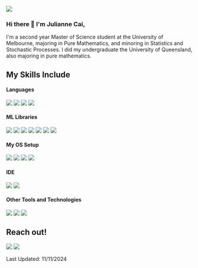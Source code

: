 ![](https://komarev.com/ghpvc/?username=JulianneCai)

### Hi there 👋 I'm Julianne Cai,

I'm a second year Master of Science student at the University of Melbourne, majoring in Pure Mathematics, and minoring in Statistics and Stochastic Processes. I did my undergraduate the University of Queensland, also majoring in pure mathematics.

## My Skills Include

<h4> Languages </h4>
<span> 
  <img src="https://img.shields.io/badge/Python-14354C?style=for-the-badge&logo=python&logoColor=white">
  <img src="https://img.shields.io/badge/Java-ED8B00?style=for-the-badge&logo=openjdk&logoColor=white">
  <img src="https://img.shields.io/badge/C-00599C?style=for-the-badge&logo=c&logoColor=white">
  <img src="https://img.shields.io/badge/R-276DC3?style=for-the-badge&logo=r&logoColor=white">
</span>

<h4> ML Libraries </h4>
<span>
  <img src="https://img.shields.io/badge/Matplotlib-%23ffffff.svg?style=for-the-badge&logo=Matplotlib&logoColor=black">
  <img src="https://img.shields.io/badge/pandas-%23150458.svg?style=for-the-badge&logo=pandas&logoColor=white">
  <img src="https://img.shields.io/badge/numpy-%23013243.svg?style=for-the-badge&logo=numpy&logoColor=white">
  <img src="https://img.shields.io/badge/scikit--learn-%23F7931E.svg?style=for-the-badge&logo=scikit-learn&logoColor=white">
  <img src="https://img.shields.io/badge/scikit--optimize-000000?style=for-the-badge&logoColor=white">
  <img src="https://img.shields.io/badge/Plotly-%233F4F75.svg?style=for-the-badge&logo=plotly&logoColor=white">
  <img src="https://img.shields.io/badge/xgboost-%8A2BE2?style=for-the-badge&logoColor=black">
</span>

<h4> My OS Setup </h4>
<span>
  <img src="https://img.shields.io/badge/Linux-FCC624?style=for-the-badge&logo=linux&logoColor=black">
  <img src="https://img.shields.io/badge/Gentoo-54487A?style=for-the-badge&logo=gentoo&logoColor=fff">
  <img src="https://img.shields.io/badge/dwm-1177AA?style=for-the-badge&logo=suckless">
  <img src="https://img.shields.io/badge/X11-F28834?style=for-the-badge&logo=x.org&logoColor=ffffff">
</span>

<h4> IDE </h4>
<span>
<img src="https://img.shields.io/badge/PyCharm-000000?style=for-the-badge&logo=PyCharm&logoColor=white">
<img src="https://custom-icon-badges.demolab.com/badge/Visual%20Studio%20Code-0078d7.svg?style=for-the-badge&logo=vsc&logoColor=white">
<!-- <img src="https://img.shields.io/badge/Visual_Studio_Code-0078D4?style=for-the-badge&logo=visual%20studio%20code&logoColor=white"> -->


<h4> Other Tools and Technologies </h4>
<span>
  <img src="https://img.shields.io/badge/Git-F05032?style=for-the-badge&logo=git&logoColor=white">
  <img src ="https://img.shields.io/badge/Vim-3b883b?style=for-the-badge&logo=vim">
  <img src="https://img.shields.io/badge/-LaTeX-008080?style=for-the-badge&logo=latex&logoColor=white">

</span>


## Reach out!

<a target="_blank" href="https://www.linkedin.com/in/julianne-cai/"><img src="https://img.shields.io/badge/-LinkedIn-0077B5?style=for-the-badge&logo=Linkedin&logoColor=white"></img></a>
<a target="_blank" href="mailto:julianne.cai@outlook.com"><img src="https://img.shields.io/badge/Outlook-0078D4?style=for-the-badge&logo=microsoft-outlook&logoColor=white"></img></a>
<br>
</p>

<!-- <hr> -->

<!-- <img src="https://github-readme-stats.vercel.app/api/top-langs/?username=JulianneCai&theme=blue-green"> -->

<!-- ------ -->

Last Updated: 11/11/2024

